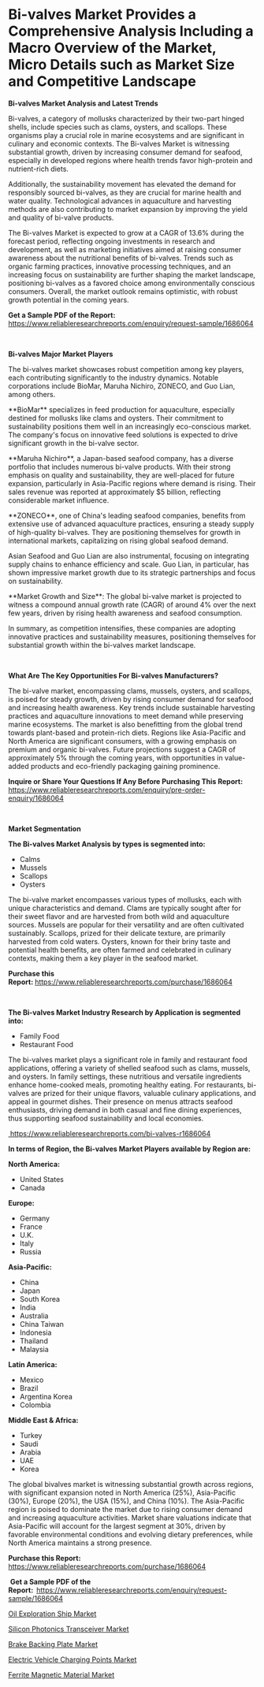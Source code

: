 <p><h1>Bi-valves Market Provides a Comprehensive Analysis Including a Macro Overview of the Market, Micro Details such as Market Size and Competitive Landscape</h1></p><p><strong>Bi-valves Market Analysis and Latest Trends</strong></p>
<p><p>Bi-valves, a category of mollusks characterized by their two-part hinged shells, include species such as clams, oysters, and scallops. These organisms play a crucial role in marine ecosystems and are significant in culinary and economic contexts. The Bi-valves Market is witnessing substantial growth, driven by increasing consumer demand for seafood, especially in developed regions where health trends favor high-protein and nutrient-rich diets.</p><p>Additionally, the sustainability movement has elevated the demand for responsibly sourced bi-valves, as they are crucial for marine health and water quality. Technological advances in aquaculture and harvesting methods are also contributing to market expansion by improving the yield and quality of bi-valve products. </p><p>The Bi-valves Market is expected to grow at a CAGR of 13.6% during the forecast period, reflecting ongoing investments in research and development, as well as marketing initiatives aimed at raising consumer awareness about the nutritional benefits of bi-valves. Trends such as organic farming practices, innovative processing techniques, and an increasing focus on sustainability are further shaping the market landscape, positioning bi-valves as a favored choice among environmentally conscious consumers. Overall, the market outlook remains optimistic, with robust growth potential in the coming years.</p></p>
<p><strong>Get a Sample PDF of the Report:&nbsp;</strong> <a href="https://www.reliableresearchreports.com/enquiry/request-sample/1686064?utm_campaign=1393&utm_medium=2&utm_source=Github&utm_content=ia&utm_term=06102024&utm_id=bi-valves">https://www.reliableresearchreports.com/enquiry/request-sample/1686064</a></p>
<p>&nbsp;</p>
<p><strong>Bi-valves Major Market Players</strong></p>
<p><p>The bi-valves market showcases robust competition among key players, each contributing significantly to the industry dynamics. Notable corporations include BioMar, Maruha Nichiro, ZONECO, and Guo Lian, among others.</p><p>**BioMar** specializes in feed production for aquaculture, especially destined for mollusks like clams and oysters. Their commitment to sustainability positions them well in an increasingly eco-conscious market. The company's focus on innovative feed solutions is expected to drive significant growth in the bi-valve sector.</p><p>**Maruha Nichiro**, a Japan-based seafood company, has a diverse portfolio that includes numerous bi-valve products. With their strong emphasis on quality and sustainability, they are well-placed for future expansion, particularly in Asia-Pacific regions where demand is rising. Their sales revenue was reported at approximately $5 billion, reflecting considerable market influence.</p><p>**ZONECO**, one of China's leading seafood companies, benefits from extensive use of advanced aquaculture practices, ensuring a steady supply of high-quality bi-valves. They are positioning themselves for growth in international markets, capitalizing on rising global seafood demand.</p><p>Asian Seafood and Guo Lian are also instrumental, focusing on integrating supply chains to enhance efficiency and scale. Guo Lian, in particular, has shown impressive market growth due to its strategic partnerships and focus on sustainability.</p><p>**Market Growth and Size**: The global bi-valve market is projected to witness a compound annual growth rate (CAGR) of around 4% over the next few years, driven by rising health awareness and seafood consumption. </p><p>In summary, as competition intensifies, these companies are adopting innovative practices and sustainability measures, positioning themselves for substantial growth within the bi-valves market landscape.</p></p>
<p>&nbsp;</p>
<p><strong>What Are The Key Opportunities For Bi-valves Manufacturers?</strong></p>
<p><p>The bi-valve market, encompassing clams, mussels, oysters, and scallops, is poised for steady growth, driven by rising consumer demand for seafood and increasing health awareness. Key trends include sustainable harvesting practices and aquaculture innovations to meet demand while preserving marine ecosystems. The market is also benefitting from the global trend towards plant-based and protein-rich diets. Regions like Asia-Pacific and North America are significant consumers, with a growing emphasis on premium and organic bi-valves. Future projections suggest a CAGR of approximately 5% through the coming years, with opportunities in value-added products and eco-friendly packaging gaining prominence.</p></p>
<p><strong>Inquire or Share Your Questions If Any Before Purchasing This Report:</strong> <a href="https://www.reliableresearchreports.com/enquiry/pre-order-enquiry/1686064?utm_campaign=1393&utm_medium=2&utm_source=Github&utm_content=ia&utm_term=06102024&utm_id=bi-valves">https://www.reliableresearchreports.com/enquiry/pre-order-enquiry/1686064</a></p>
<p>&nbsp;</p>
<p><strong>Market Segmentation</strong></p>
<p><strong>The Bi-valves Market Analysis by types is segmented into:</strong></p>
<p><ul><li>Calms</li><li>Mussels</li><li>Scallops</li><li>Oysters</li></ul></p>
<p><p>The bi-valve market encompasses various types of mollusks, each with unique characteristics and demand. Clams are typically sought after for their sweet flavor and are harvested from both wild and aquaculture sources. Mussels are popular for their versatility and are often cultivated sustainably. Scallops, prized for their delicate texture, are primarily harvested from cold waters. Oysters, known for their briny taste and potential health benefits, are often farmed and celebrated in culinary contexts, making them a key player in the seafood market.</p></p>
<p><strong>Purchase this Report:&nbsp;</strong><a href="https://www.reliableresearchreports.com/purchase/1686064?utm_campaign=1393&utm_medium=2&utm_source=Github&utm_content=ia&utm_term=06102024&utm_id=bi-valves">https://www.reliableresearchreports.com/purchase/1686064</a></p>
<p>&nbsp;</p>
<p><strong>The Bi-valves Market Industry Research by Application is segmented into:</strong></p>
<p><ul><li>Family Food</li><li>Restaurant Food</li></ul></p>
<p><p>The bi-valves market plays a significant role in family and restaurant food applications, offering a variety of shelled seafood such as clams, mussels, and oysters. In family settings, these nutritious and versatile ingredients enhance home-cooked meals, promoting healthy eating. For restaurants, bi-valves are prized for their unique flavors, valuable culinary applications, and appeal in gourmet dishes. Their presence on menus attracts seafood enthusiasts, driving demand in both casual and fine dining experiences, thus supporting seafood sustainability and local economies.</p></p>
<p><a href="https://www.reliableresearchreports.com/bi-valves-r1686064?utm_campaign=1393&utm_medium=2&utm_source=Github&utm_content=ia&utm_term=06102024&utm_id=bi-valves">&nbsp;https://www.reliableresearchreports.com/bi-valves-r1686064</a></p>
<p><strong>In terms of Region, the Bi-valves Market Players available by Region are:</strong></p>
<p>
    <p> <strong> North America: </strong>
        <ul>
            <li>United States</li>
            <li>Canada</li>
        </ul>
        </p> 
    <p> <strong> Europe: </strong>
        <ul>
            <li>Germany</li>
            <li>France</li>
            <li>U.K.</li>
            <li>Italy</li>
            <li>Russia</li>
        </ul>
        </p> 
    <p> <strong> Asia-Pacific: </strong>
        <ul>
            <li>China</li>
            <li>Japan</li>
            <li>South Korea</li>
            <li>India</li>
            <li>Australia</li>
            <li>China Taiwan</li>
            <li>Indonesia</li>
            <li>Thailand</li>
            <li>Malaysia</li>
        </ul>
        </p> 
    <p> <strong> Latin America: </strong>
        <ul>
            <li>Mexico</li>
            <li>Brazil</li>
            <li>Argentina Korea</li>
            <li>Colombia</li>
        </ul>
        </p> 
    <p> <strong> Middle East & Africa: </strong>
        <ul>
            <li>Turkey</li>
            <li>Saudi</li>
            <li>Arabia</li>
            <li>UAE</li>
            <li>Korea</li>
        </ul>
    </p>
    </p>
<p><p>The global bivalves market is witnessing substantial growth across regions, with significant expansion noted in North America (25%), Asia-Pacific (30%), Europe (20%), the USA (15%), and China (10%). The Asia-Pacific region is poised to dominate the market due to rising consumer demand and increasing aquaculture activities. Market share valuations indicate that Asia-Pacific will account for the largest segment at 30%, driven by favorable environmental conditions and evolving dietary preferences, while North America maintains a strong presence.</p></p>
<p><strong>Purchase this Report: </strong><a href="https://www.reliableresearchreports.com/purchase/1686064?utm_campaign=1393&utm_medium=2&utm_source=Github&utm_content=ia&utm_term=06102024&utm_id=bi-valves">https://www.reliableresearchreports.com/purchase/1686064</a></p>
<p>&nbsp;<strong>Get a Sample PDF of the Report:&nbsp;&nbsp;</strong><a href="https://www.reliableresearchreports.com/enquiry/request-sample/1686064?utm_campaign=1393&utm_medium=2&utm_source=Github&utm_content=ia&utm_term=06102024&utm_id=bi-valves">https://www.reliableresearchreports.com/enquiry/request-sample/1686064</a></p>
<p><strong></strong></p>
<p><p><a href="https://www.linkedin.com/pulse/oil-exploration-ship-market-forecasts-trends-impact-analysis-iixse?utm_campaign=1393&utm_medium=2&utm_source=Github&utm_content=ia&utm_term=06102024&utm_id=bi-valves">Oil Exploration Ship Market</a></p><p><a href="https://www.linkedin.com/pulse/silicon-photonics-transceiver-market-size-share-competitive-jb5ye?utm_campaign=1393&utm_medium=2&utm_source=Github&utm_content=ia&utm_term=06102024&utm_id=bi-valves">Silicon Photonics Transceiver Market</a></p><p><a href="https://www.linkedin.com/pulse/global-brake-backing-plate-market-focus-product-type-disc-qnz1e?utm_campaign=1393&utm_medium=2&utm_source=Github&utm_content=ia&utm_term=06102024&utm_id=bi-valves">Brake Backing Plate Market</a></p><p><a href="https://www.linkedin.com/pulse/exploring-electric-vehicle-charging-points-market-strategic-mkyve?utm_campaign=1393&utm_medium=2&utm_source=Github&utm_content=ia&utm_term=06102024&utm_id=bi-valves">Electric Vehicle Charging Points Market</a></p><p><a href="https://www.linkedin.com/pulse/strategic-roadmap-success-global-ferrite-magnetic-material-2dzke?utm_campaign=1393&utm_medium=2&utm_source=Github&utm_content=ia&utm_term=06102024&utm_id=bi-valves">Ferrite Magnetic Material Market</a></p></p>